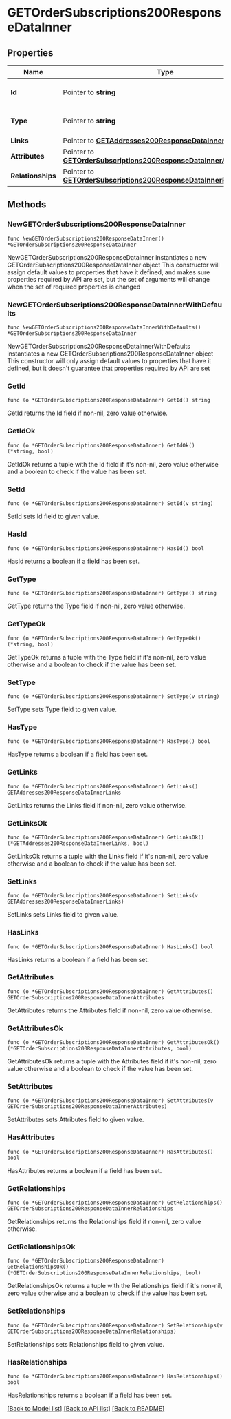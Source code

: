 # GETOrderSubscriptions200ResponseDataInner

## Properties

Name | Type | Description | Notes
------------ | ------------- | ------------- | -------------
**Id** | Pointer to **string** | The resource&#39;s id | [optional] 
**Type** | Pointer to **string** | The resource&#39;s type | [optional] [default to "order_subscriptions"]
**Links** | Pointer to [**GETAddresses200ResponseDataInnerLinks**](GETAddresses200ResponseDataInnerLinks.md) |  | [optional] 
**Attributes** | Pointer to [**GETOrderSubscriptions200ResponseDataInnerAttributes**](GETOrderSubscriptions200ResponseDataInnerAttributes.md) |  | [optional] 
**Relationships** | Pointer to [**GETOrderSubscriptions200ResponseDataInnerRelationships**](GETOrderSubscriptions200ResponseDataInnerRelationships.md) |  | [optional] 

## Methods

### NewGETOrderSubscriptions200ResponseDataInner

`func NewGETOrderSubscriptions200ResponseDataInner() *GETOrderSubscriptions200ResponseDataInner`

NewGETOrderSubscriptions200ResponseDataInner instantiates a new GETOrderSubscriptions200ResponseDataInner object
This constructor will assign default values to properties that have it defined,
and makes sure properties required by API are set, but the set of arguments
will change when the set of required properties is changed

### NewGETOrderSubscriptions200ResponseDataInnerWithDefaults

`func NewGETOrderSubscriptions200ResponseDataInnerWithDefaults() *GETOrderSubscriptions200ResponseDataInner`

NewGETOrderSubscriptions200ResponseDataInnerWithDefaults instantiates a new GETOrderSubscriptions200ResponseDataInner object
This constructor will only assign default values to properties that have it defined,
but it doesn't guarantee that properties required by API are set

### GetId

`func (o *GETOrderSubscriptions200ResponseDataInner) GetId() string`

GetId returns the Id field if non-nil, zero value otherwise.

### GetIdOk

`func (o *GETOrderSubscriptions200ResponseDataInner) GetIdOk() (*string, bool)`

GetIdOk returns a tuple with the Id field if it's non-nil, zero value otherwise
and a boolean to check if the value has been set.

### SetId

`func (o *GETOrderSubscriptions200ResponseDataInner) SetId(v string)`

SetId sets Id field to given value.

### HasId

`func (o *GETOrderSubscriptions200ResponseDataInner) HasId() bool`

HasId returns a boolean if a field has been set.

### GetType

`func (o *GETOrderSubscriptions200ResponseDataInner) GetType() string`

GetType returns the Type field if non-nil, zero value otherwise.

### GetTypeOk

`func (o *GETOrderSubscriptions200ResponseDataInner) GetTypeOk() (*string, bool)`

GetTypeOk returns a tuple with the Type field if it's non-nil, zero value otherwise
and a boolean to check if the value has been set.

### SetType

`func (o *GETOrderSubscriptions200ResponseDataInner) SetType(v string)`

SetType sets Type field to given value.

### HasType

`func (o *GETOrderSubscriptions200ResponseDataInner) HasType() bool`

HasType returns a boolean if a field has been set.

### GetLinks

`func (o *GETOrderSubscriptions200ResponseDataInner) GetLinks() GETAddresses200ResponseDataInnerLinks`

GetLinks returns the Links field if non-nil, zero value otherwise.

### GetLinksOk

`func (o *GETOrderSubscriptions200ResponseDataInner) GetLinksOk() (*GETAddresses200ResponseDataInnerLinks, bool)`

GetLinksOk returns a tuple with the Links field if it's non-nil, zero value otherwise
and a boolean to check if the value has been set.

### SetLinks

`func (o *GETOrderSubscriptions200ResponseDataInner) SetLinks(v GETAddresses200ResponseDataInnerLinks)`

SetLinks sets Links field to given value.

### HasLinks

`func (o *GETOrderSubscriptions200ResponseDataInner) HasLinks() bool`

HasLinks returns a boolean if a field has been set.

### GetAttributes

`func (o *GETOrderSubscriptions200ResponseDataInner) GetAttributes() GETOrderSubscriptions200ResponseDataInnerAttributes`

GetAttributes returns the Attributes field if non-nil, zero value otherwise.

### GetAttributesOk

`func (o *GETOrderSubscriptions200ResponseDataInner) GetAttributesOk() (*GETOrderSubscriptions200ResponseDataInnerAttributes, bool)`

GetAttributesOk returns a tuple with the Attributes field if it's non-nil, zero value otherwise
and a boolean to check if the value has been set.

### SetAttributes

`func (o *GETOrderSubscriptions200ResponseDataInner) SetAttributes(v GETOrderSubscriptions200ResponseDataInnerAttributes)`

SetAttributes sets Attributes field to given value.

### HasAttributes

`func (o *GETOrderSubscriptions200ResponseDataInner) HasAttributes() bool`

HasAttributes returns a boolean if a field has been set.

### GetRelationships

`func (o *GETOrderSubscriptions200ResponseDataInner) GetRelationships() GETOrderSubscriptions200ResponseDataInnerRelationships`

GetRelationships returns the Relationships field if non-nil, zero value otherwise.

### GetRelationshipsOk

`func (o *GETOrderSubscriptions200ResponseDataInner) GetRelationshipsOk() (*GETOrderSubscriptions200ResponseDataInnerRelationships, bool)`

GetRelationshipsOk returns a tuple with the Relationships field if it's non-nil, zero value otherwise
and a boolean to check if the value has been set.

### SetRelationships

`func (o *GETOrderSubscriptions200ResponseDataInner) SetRelationships(v GETOrderSubscriptions200ResponseDataInnerRelationships)`

SetRelationships sets Relationships field to given value.

### HasRelationships

`func (o *GETOrderSubscriptions200ResponseDataInner) HasRelationships() bool`

HasRelationships returns a boolean if a field has been set.


[[Back to Model list]](../README.md#documentation-for-models) [[Back to API list]](../README.md#documentation-for-api-endpoints) [[Back to README]](../README.md)


